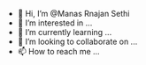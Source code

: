 - 👋 Hi, I’m @Manas Rnajan Sethi
- 👀 I’m interested in ...
- 🌱 I’m currently learning ...
- 💞️ I’m looking to collaborate on ...
- 📫 How to reach me ...

<!---
BawlaManas/BawlaManas is a ✨ special ✨ repository because its `README.md` (this file) appears on your GitHub profile.
You can click the Preview link to take a look at your changes.
--->

